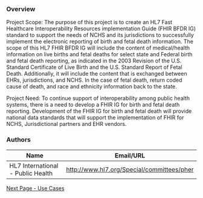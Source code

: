 ### Overview

Project Scope: The purpose of this project is to create an HL7 Fast Healthcare Interoperability Resources implementation Guide (FHIR BFDR IG) standard to support the needs of NCHS and its jurisdictions to successfully implement the electronic reporting of birth and fetal death information. The scope of this HL7 FHIR BFDR IG will include the content of medical/health information on live births and fetal deaths for select state and Federal birth and fetal death reporting, as indicated in the 2003 Revision of the U.S. Standard Certificate of Live Birth and the U.S. Standard Report of Fetal Death. Additionally, it will include the content that is exchanged between EHRs, jurisdictions, and NCHS. In the case of fetal death, return coded cause of death, and race and ethnicity information back to the state.

Project Need: To continue support of interoperability among public health systems, there is a need to develop a FHIR IG for birth and fetal death reporting. Development of the FHIR IG for birth and fetal death will provide national data standards that will support the implementation of FHIR for NCHS, Jurisdictional partners and EHR vendors.



### Authors

<table>
<thead>
<tr>
<th>Name</th>
<th>Email/URL</th>
</tr>
</thead>
<tbody>
<tr>
<td>HL7 International - Public Health</td>
<td><a href="http://www.hl7.org/Special/committees/pher" target="_new">http://www.hl7.org/Special/committees/pher</a></td>
</tr>
</tbody>
</table>




[Next Page - Use Cases](use_cases.html)